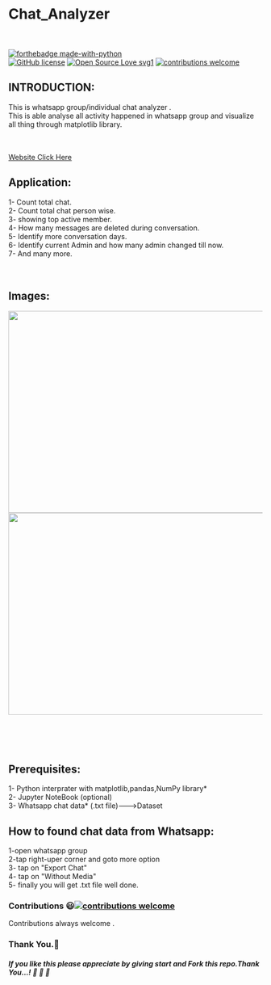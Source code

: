 # Chat_Analyzer<br><br>

[![forthebadge made-with-python](http://ForTheBadge.com/images/badges/made-with-python.svg)](https://www.python.org/)<br>
[![GitHub license](https://img.shields.io/github/license/Naereen/StrapDown.js.svg)](https://github.com/subahanii/Whatsapp-Chat-Analyzer/blob/master/LICENSE)
[![Open Source Love svg1](https://badges.frapsoft.com/os/v1/open-source.svg?v=103)](https://github.com/ellerbrock/open-source-badges/)
[![contributions welcome](https://img.shields.io/badge/contributions-welcome-brightgreen.svg?style=flat)](https://github.com/subahanii/Whatsapp-Chat-Analyzer/issues)


## INTRODUCTION:
This is whatsapp group/individual chat analyzer .<br>
This is able analyse all activity happened in whatsapp group and visualize all thing through matplotlib library.
<br><br><br>

[Website Click Here](http://rsanalytica.com/chat)
## Application:
1- Count total chat.<br>
2- Count total chat person wise.<br>
3- showing top active member.<br>
4- How many messages are deleted during conversation.<br>
5- Identify more conversation days.<br>
6- Identify current Admin and how many admin changed till now.<br>
7- And many more.
<br><br><br>



## Images:
<img src="https://github.com/subahanii/Whatsapp-Chat-Analyzer/blob/master/image1.png" height="400" width="900" />
<img src="https://github.com/subahanii/Whatsapp-Chat-Analyzer/edit/master/image1.png" height="400" width="900" />

<br><br><br>
## Prerequisites:
1- Python interprater with matplotlib,pandas,NumPy library*<br>
2- Jupyter NoteBook (optional)<br>
3- Whatsapp chat data* (.txt file)--->Dataset<br>
## How to found chat data from Whatsapp:
1-open whatsapp group<br>
2-tap right-uper corner and goto more option<br>
3- tap on "Export Chat" <br>
4- tap on "Without Media"<br>
5- finally you will get .txt file well done.<br>

### Contributions :smiley:[![contributions welcome](https://img.shields.io/badge/contributions-welcome-brightgreen.svg?style=flat)](https://github.com/subahanii/Whatsapp-Chat-Analyzer/issues)
Contributions always welcome .

### Thank You.:pray:
##### If you like this please appreciate by giving start and Fork this repo.Thank You...! :clap: :clap: :clap:


